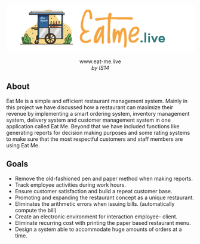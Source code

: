 <center>
        <img src="img/logo.png">
        <p>www.eat-me.live<br><i>by IS14</i></p>
</center>

## About
Eat Me is a simple and efficient restaurant management system. Mainly in this project we have
discussed how a restaurant can maximize their revenue by implementing a smart ordering
system, inventory management system, delivery system and customer management system in
one application called Eat Me. Beyond that we have included functions like generating reports
for decision making purposes and some rating systems to make sure that the most respectful
customers and staff members are using Eat Me.

## Goals
- Remove the old-fashioned pen and paper method when making reports.
- Track employee activities during work hours.
- Ensure customer satisfaction and build a repeat customer base.
- Promoting and expanding the restaurant concept as a unique restaurant.
- Eliminates the arithmetic errors when issuing bills. (automatically compute the bill)
- Create an electronic environment for interaction employee- client.
- Eliminate recurring cost with printing the paper based restaurant menu.
- Design a system able to accommodate huge amounts of orders at a time.
